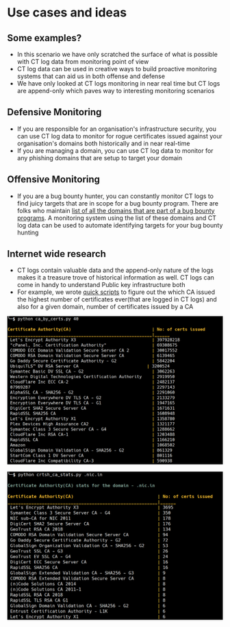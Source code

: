 # Use cases and ideas

## Some examples?

- In this scenario we have only scratched the surface of what is possible with CT log data from monitoring point of view
- CT log data can be used in creative ways to build proactive monitoring systems that can aid us in both offense and defense
- We have only looked at CT logs monitoring in near real time but CT logs are append-only which paves way to interesting monitoring scenarios 

## Defensive Monitoring

- If you are responsible for an organisation's infrastructure security, you can use CT log data to monitor for rogue certificates issued against your organisation's domains both historically and in near real-time
- If you are managing a domain, you can use CT log data to monitor for any phishing domains that are setup to target your domain

## Offensive Monitoring

- If you are a bug bounty hunter, you can constantly monitor CT logs to find juicy targets that are in scope for a bug bounty program. There are folks who maintain [list of all the domains that are part of a bug bounty programs](https://github.com/arkadiyt/bounty-targets-data). A monitoring system using the list of these domains and CT log data can be used to automate identifying targets for your bug bounty hunting

## Internet wide research

- CT logs contain valuable data and the append-only nature of the logs makes it a treasure trove of historical information as well. CT logs can come in handy to understand Public key infrastructure both 
- For example, we wrote [quick scripts](https://github.com/yamakira/ctlog-utilities) to figure out the which CA issued the highest number of certificates ever(that are logged in CT logs) and also for a given domain, number of certificates issued by a CA

![ca-stats](imgs/ca_stats.png)

![ca-stats](imgs/ca_by_certs.png)